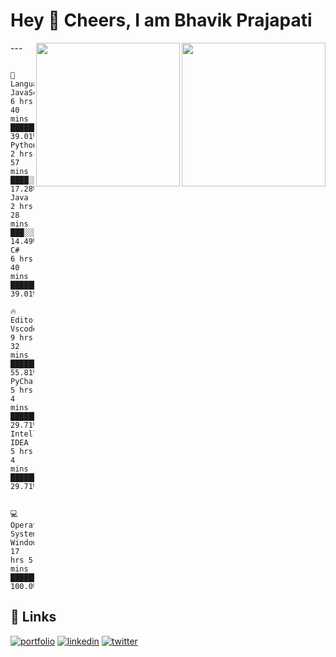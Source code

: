 <h1>Hey 🍻 Cheers, I am Bhavik Prajapati</h1>
<img align='right' src="https://i2.wp.com/allhtaccess.info/wp-content/uploads/2018/03/programming.gif?fit=1281%2C716&ssl=1" width="230">
<img align='right' src="https://i2.wp.com/allhtaccess.info/wp-content/uploads/2018/03/programming.gif?fit=1281%2C716&ssl=1" width="230">
---

```text

💬 Languages: 
JavaScript               6 hrs 40 mins       █████████░░░░░░░░░░░░░░░░   39.01% 
Python                   2 hrs 57 mins       ████░░░░░░░░░░░░░░░░░░░░░   17.28% 
Java                     2 hrs 28 mins       ███░░░░░░░░░░░░░░░░░░░░░░   14.49% 
C#                       6 hrs 40 mins       █████████░░░░░░░░░░░░░░░░   39.01% 

🔥 Editors: 
Vscode                   9 hrs 32 mins       ██████████████░░░░░░░░░░░   55.81% 
PyCharm                  5 hrs 4 mins        ███████░░░░░░░░░░░░░░░░░░   29.71% 
IntelliJ IDEA            5 hrs 4 mins        ███████░░░░░░░░░░░░░░░░░░   29.71% 


💻 Operating Systems: 
Windows                  17 hrs 5 mins       █████████████████████████   100.0%

```
<!--END_SECTION:waka-->


## 🔗 Links
[![portfolio](https://img.shields.io/badge/my_portfolio-000?style=for-the-badge&logo=ko-fi&logoColor=white)](https://rahul429-wq.github.io/Bhavik-Prajapati/)
[![linkedin](https://img.shields.io/badge/linkedin-0A66C2?style=for-the-badge&logo=linkedin&logoColor=white)](https://www.linkedin.com/in/bhavik-prajapati-67b458163/)
[![twitter](https://img.shields.io/badge/twitter-1DA1F2?style=for-the-badge&logo=twitter&logoColor=white)](https://twitter.com/Bhavikp46526281)
